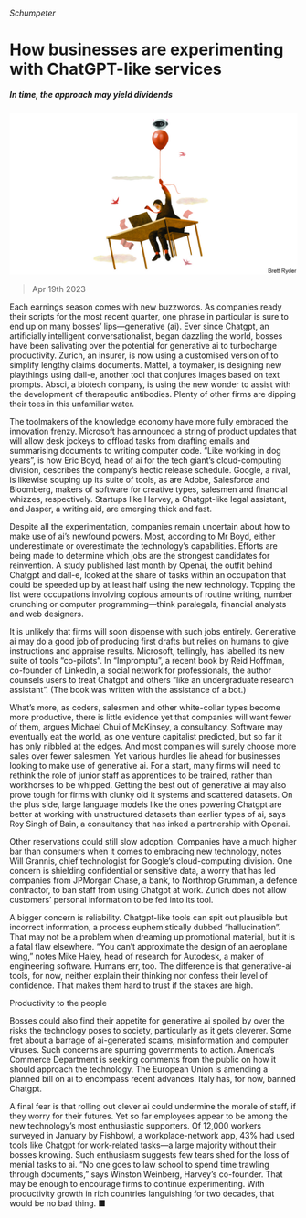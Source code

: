 ###### Schumpeter

# How businesses are experimenting with ChatGPT-like services 

##### In time, the approach may yield dividends 

![image](images/20230422_WBD000.jpg) 

> Apr 19th 2023 

Each earnings season comes with new buzzwords. As companies ready their scripts for the most recent quarter, one phrase in particular is sure to end up on many bosses’ lips—generative  (ai). Ever since Chatgpt, an artificially intelligent conversationalist, began dazzling the world, bosses have been salivating over the potential for generative ai to turbocharge productivity. Zurich, an insurer, is now using a customised version of  to simplify lengthy claims documents. Mattel, a toymaker, is designing new playthings using dall-e, another tool that conjures images based on text prompts. Absci, a biotech company, is using the new wonder to assist with the development of therapeutic antibodies. Plenty of other firms are dipping their toes in this unfamiliar water.

The toolmakers of the knowledge economy have more fully embraced the innovation frenzy. Microsoft has announced a string of product updates that will allow desk jockeys to offload tasks from drafting emails and summarising documents to writing computer code. “Like working in dog years”, is how Eric Boyd, head of ai for the tech giant’s cloud-computing division, describes the company’s hectic release schedule. Google, a rival, is likewise souping up its suite of tools, as are Adobe, Salesforce and Bloomberg, makers of software for creative types, salesmen and financial whizzes, respectively. Startups like Harvey, a Chatgpt-like legal assistant, and Jasper, a writing aid, are emerging thick and fast.

Despite all the experimentation, companies remain uncertain about how to make use of ai’s newfound powers. Most, according to Mr Boyd, either underestimate or overestimate the technology’s capabilities. Efforts are being made to determine which jobs are the strongest candidates for reinvention. A study published last month by Openai, the outfit behind Chatgpt and dall-e, looked at the share of tasks within an occupation that could be speeded up by at least half using the new technology. Topping the list were occupations involving copious amounts of routine writing, number crunching or computer programming—think paralegals, financial analysts and web designers.

It is unlikely that firms will soon dispense with such jobs entirely. Generative ai may do a good job of producing first drafts but relies on humans to give instructions and appraise results. Microsoft, tellingly, has labelled its new suite of tools “co-pilots”. In “Impromptu”, a recent book by Reid Hoffman, co-founder of LinkedIn, a social network for professionals, the author counsels users to treat Chatgpt and others “like an undergraduate research assistant”. (The book was written with the assistance of a bot.)

What’s more, as coders, salesmen and other white-collar types become more productive, there is little evidence yet that companies will want fewer of them, argues Michael Chui of McKinsey, a consultancy. Software may eventually eat the world, as one venture capitalist predicted, but so far it has only nibbled at the edges. And most companies will surely choose more sales over fewer salesmen. Yet various hurdles lie ahead for businesses looking to make use of generative ai. For a start, many firms will need to rethink the role of junior staff as apprentices to be trained, rather than workhorses to be whipped. Getting the best out of generative ai may also prove tough for firms with clunky old it systems and scattered datasets. On the plus side, large language models like the ones powering Chatgpt are better at working with unstructured datasets than earlier types of ai, says Roy Singh of Bain, a consultancy that has inked a partnership with Openai.

Other reservations could still slow adoption. Companies have a much higher bar than consumers when it comes to embracing new technology, notes Will Grannis, chief technologist for Google’s cloud-computing division. One concern is shielding confidential or sensitive data, a worry that has led companies from JPMorgan Chase, a bank, to Northrop Grumman, a defence contractor, to ban staff from using Chatgpt at work. Zurich does not allow customers’ personal information to be fed into its tool. 

A bigger concern is reliability. Chatgpt-like tools can spit out plausible but incorrect information, a process euphemistically dubbed “hallucination”. That may not be a problem when dreaming up promotional material, but it is a fatal flaw elsewhere. “You can’t approximate the design of an aeroplane wing,” notes Mike Haley, head of research for Autodesk, a maker of engineering software. Humans err, too. The difference is that generative-ai tools, for now, neither explain their thinking nor confess their level of confidence. That makes them hard to trust if the stakes are high.

Productivity to the people

Bosses could also find their appetite for generative ai spoiled by  over the risks the technology poses to society, particularly as it gets cleverer. Some fret about a barrage of ai-generated scams, misinformation and computer viruses. Such concerns are spurring governments to action. America’s Commerce Department is seeking comments from the public on how it should approach the technology. The European Union is amending a planned bill on ai to encompass recent advances. Italy has, for now, banned Chatgpt.

A final fear is that rolling out clever ai could undermine the morale of staff, if they worry for their futures. Yet so far employees appear to be among the new technology’s most enthusiastic supporters. Of 12,000 workers surveyed in January by Fishbowl, a workplace-network app, 43% had used tools like Chatgpt for work-related tasks—a large majority without their bosses knowing. Such enthusiasm suggests few tears shed for the loss of menial tasks to ai. “No one goes to law school to spend time trawling through documents,” says Winston Weinberg, Harvey’s co-founder. That may be enough to encourage firms to continue experimenting. With productivity growth in rich countries languishing for two decades, that would be no bad thing. ■






